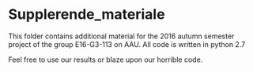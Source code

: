 # Supplerende_materiale
This folder contains additional material for the 2016 autumn semester project of the group E16-G3-113 on AAU.
All code is written in python 2.7

Feel free to use our results or blaze upon our horrible code. 

